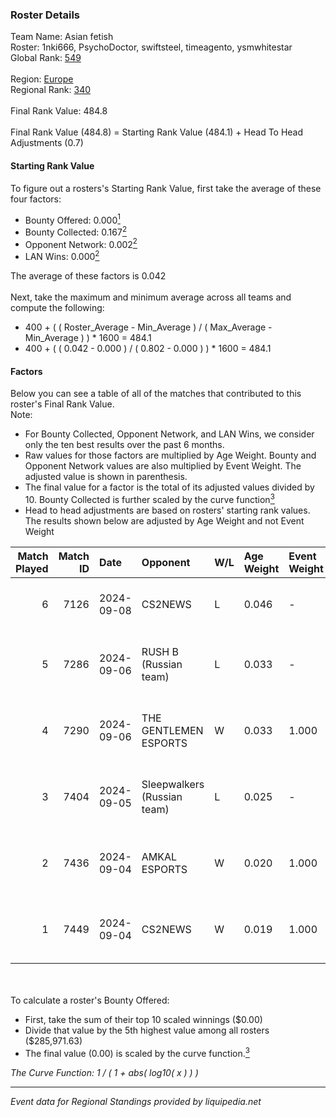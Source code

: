 ### Roster Details<br />
Team Name: Asian fetish<br />
Roster: 1nki666, PsychoDoctor, swiftsteel, timeagento, ysmwhitestar<br />
Global Rank: [549](../../standings_global_2025_02_28.md)<br />
<br />
Region: [Europe]( ../../standings_europe_2025_02_28.md)<br />
Regional Rank: [340]( ../../standings_europe_2025_02_28.md)<br />
<br />
Final Rank Value:  484.8<br />
<br />
Final Rank Value (484.8) = Starting Rank Value (484.1) + Head To Head Adjustments (0.7)<br />

#### Starting Rank Value<br />
To figure out a rosters's Starting Rank Value, first take the average of these four factors:<br />
- Bounty Offered: 0.000[<sup>1</sup>](#table2)
- Bounty Collected: 0.167[<sup>2</sup>](#table1)
- Opponent Network: 0.002[<sup>2</sup>](#table1)
- LAN Wins: 0.000[<sup>2</sup>](#table1)

The average of these factors is 0.042<br />
<br />
Next, take the maximum and minimum average across all teams and compute the following:<br />
- 400 + ( ( Roster_Average - Min_Average ) / ( Max_Average - Min_Average ) ) * 1600 = 484.1
- 400 + ( ( 0.042 - 0.000 ) / ( 0.802 - 0.000 ) ) * 1600 = 484.1


#### Factors<br />
Below you can see a table of all of the matches that contributed to this roster's Final Rank Value.<br />
Note:<br />

- For Bounty Collected, Opponent Network, and LAN Wins, we consider only the ten best results over the past 6 months.
- Raw values for those factors are multiplied by Age Weight. Bounty and Opponent Network values are also multiplied by Event Weight. The adjusted value is shown in parenthesis.
- The final value for a factor is the total of its adjusted values divided by 10. Bounty Collected is further scaled by the curve function[<sup>3</sup>](#curveFunction)
- Head to head adjustments are based on rosters' starting rank values. The results shown below are adjusted by Age Weight and not Event Weight
<span id="table1"></span><br />


| Match Played | Match ID | Date       | Opponent                    | W/L | Age Weight | Event Weight | Bounty Collected | Opponent Network | LAN Wins  | H2H Adj. | Roster                                                      |
| -: | -: | :- | :- | :- | :- | :- | :- | :- | :- | -: | :- |
|            6 |     7126 | 2024-09-08 | CS2NEWS                     | L   | 0.046      | -            | -                | -                | -         |    -0.57 | lkeyy, nitzie, swiftsteel, timeagento, ysmwhitestar         |
|            5 |     7286 | 2024-09-06 | RUSH B (Russian team)       | L   | 0.033      | -            | -                | -                | -         |    -0.02 | 1nki666, PsychoDoctor, swiftsteel, timeagento, ysmwhitestar |
|            4 |     7290 | 2024-09-06 | THE GENTLEMEN ESPORTS       | W   | 0.033      | 1.000        | 0.002 (0.000)    | 0.191 (0.006)    | 0 (0.000) |     0.84 | 1nki666, PsychoDoctor, swiftsteel, timeagento, ysmwhitestar |
|            3 |     7404 | 2024-09-05 | Sleepwalkers (Russian team) | L   | 0.025      | -            | -                | -                | -         |    -0.48 | 1nki666, giyuki, PsychoDoctor, timeagento, ysmwhitestar     |
|            2 |     7436 | 2024-09-04 | AMKAL ESPORTS               | W   | 0.020      | 1.000        | 0.002 (0.000)    | 0.533 (0.011)    | 0 (0.000) |     0.59 | 1nki666, giyuki, PsychoDoctor, timeagento, ysmwhitestar     |
|            1 |     7449 | 2024-09-04 | CS2NEWS                     | W   | 0.019      | 1.000        | 0.000 (0.000)    | 0.016 (0.000)    | 0 (0.000) |     0.37 | 1nki666, giyuki, PsychoDoctor, timeagento, ysmwhitestar     |

<br />
<span id="table2"></span><br />
To calculate a roster's Bounty Offered:<br />

- First, take the sum of their top 10 scaled winnings ($0.00)
- Divide that value by the 5th highest value among all rosters ($285,971.63)
- The final value (0.00) is scaled by the curve function.[<sup>3</sup>](#curveFunction)

<span id="curveFunction"></span>_The Curve Function: 1 / ( 1 + abs( log10( x ) ) )_<br />

---
_Event data for Regional Standings provided by liquipedia.net_<br />
